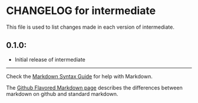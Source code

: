 # CHANGELOG for intermediate

This file is used to list changes made in each version of intermediate.

## 0.1.0:

* Initial release of intermediate

- - -
Check the [Markdown Syntax Guide](http://daringfireball.net/projects/markdown/syntax) for help with Markdown.

The [Github Flavored Markdown page](http://github.github.com/github-flavored-markdown/) describes the differences between markdown on github and standard markdown.
